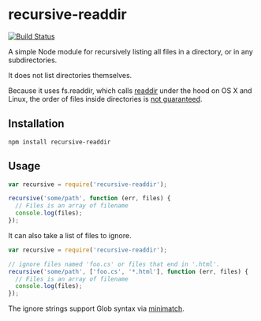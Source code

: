 # recursive-readdir

[![Build Status](https://travis-ci.org/jergason/recursive-readdir.svg?branch=master)](https://travis-ci.org/jergason/recursive-readdir)

A simple Node module for recursively listing all files in a directory,
or in any subdirectories.

It does not list directories themselves.

Because it uses fs.readdir, which calls [readdir](http://linux.die.net/man/3/readdir) under the hood
on OS X and Linux, the order of files inside directories is [not guaranteed](http://stackoverflow.com/questions/8977441/does-readdir-guarantee-an-order).

## Installation

    npm install recursive-readdir

## Usage


```javascript
var recursive = require('recursive-readdir');

recursive('some/path', function (err, files) {
  // Files is an array of filename
  console.log(files);
});
```

It can also take a list of files to ignore.

```javascript
var recursive = require('recursive-readdir');

// ignore files named 'foo.cs' or files that end in '.html'.
recursive('some/path', ['foo.cs', '*.html'], function (err, files) {
  // Files is an array of filename
  console.log(files);
});
```

The ignore strings support Glob syntax via
[minimatch](https://github.com/isaacs/minimatch).
